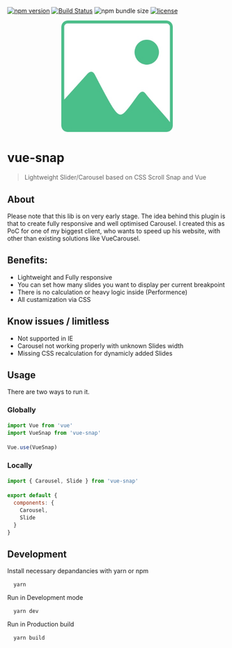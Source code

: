 [![npm version](https://badge.fury.io/js/vue-snap.svg)](https://badge.fury.io/js/vue-snap)
[![Build Status](https://travis-ci.org/bartdominiak/vue-snap.svg?branch=develop)](https://travis-ci.org/bartdominiak/vue-snap)
![npm bundle size](https://img.shields.io/bundlephobia/minzip/vue-snap)
[![license](https://img.shields.io/github/license/mashape/apistatus.svg)](https://github.com/bartdominiak/vue-snap/blob/master/LICENSE.md)

<div align="center">
  <img width="256" heigth="256" src="/static/snap.jpg" alt="vue-snap logo">
</div>

# vue-snap
> Lightweight Slider/Carousel based on CSS Scroll Snap and Vue

## About
Please note that this lib is on very early stage. The idea behind this plugin is that to create fully responsive and well optimised Carousel. I created this as PoC for one of my biggest client, who wants to speed up his website, with other than existing solutions like VueCarousel.

## Benefits:
- Lightweight and Fully responsive
- You can set how many slides you want to display per current breakpoint
- There is no calculation or heavy logic inside (Performence)
- All custamization via CSS

## Know issues / limitless
- Not supported in IE
- Carousel not working properly with unknown Slides width
- Missing CSS recalculation for dynamicly added Slides

## Usage
There are two ways to run it.

### Globally

```js
import Vue from 'vue'
import VueSnap from 'vue-snap'

Vue.use(VueSnap)
```

### Locally

```js
import { Carousel, Slide } from 'vue-snap'

export default {
  components: {
    Carousel,
    Slide
  }
}
```

## Development

Install necessary depandancies with yarn or npm

```
  yarn
```

Run in Development mode
```
  yarn dev
```

Run in Production build
```
  yarn build
```
